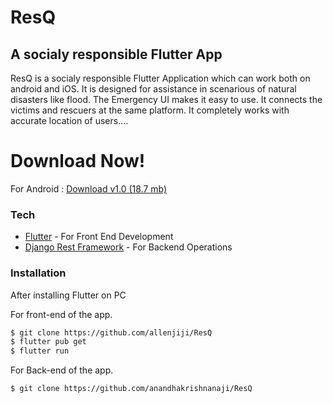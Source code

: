 # ResQ
## A socialy responsible Flutter App


ResQ is a socialy responsible Flutter Application which can work both on android and iOS.
It is designed for assistance in scenarious of natural disasters like flood.
The Emergency UI makes it easy to use.
It connects the victims and rescuers at the same platform.
It completely works with accurate location of users....



# Download Now!

For Android : [Download v1.0 (18.7 mb)](https://allenjiji.github.io/ResQ/docs/ResQ.apk)

### Tech



* [Flutter] - For Front End Development
* [Django Rest Framework] - For Backend Operations

### Installation


After installing Flutter on PC

For front-end of the app.
```sh
$ git clone https://github.com/allenjiji/ResQ
$ flutter pub get
$ flutter run
```

For Back-end of the app.
```sh
$ git clone https://github.com/anandhakrishnanaji/ResQ
```
<!-- [![N|Solid](https://allenjiji.github.io/ResQ/download.png)](https://allenjiji.github.io/ResQ/ResQ.apk) -->



   [git-repo-url]: <https://github.com/joemccann/dillinger.git>
   [Django Rest Framework]: <https://www.django-rest-framework.org/>
   [Flutter]: <https://flutter.dev/>
 